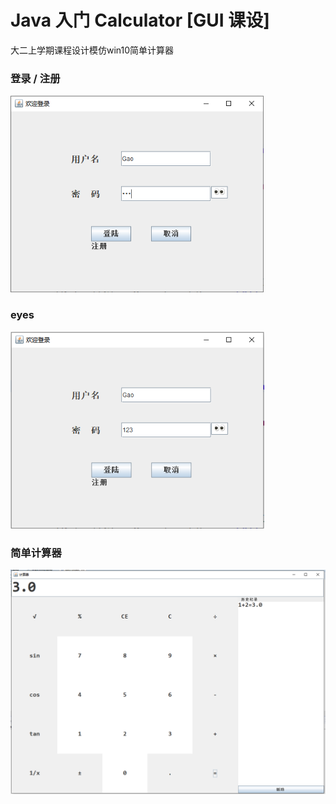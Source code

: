 # Java 入门 Calculator [GUI 课设]
大二上学期课程设计模仿win10简单计算器
### 登录 / 注册

<img src="img\1586672416336.png" alt="登录" style="zoom: 80%;" />

### eyes

<img src="img\1586672443998.png" alt="显示密码" style="zoom:80%;" />

### 简单计算器

<img src="img\1586671919357.png" alt="GUI" style="zoom:80%;" />

